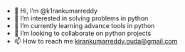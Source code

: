 - 👋 Hi, I’m @k1rankumarreddy
- 👀 I’m interested in solving problems in python
- 🌱 I’m currently learning advance tools in python
- 💞️ I’m looking to collaborate on python projects
- 📫 How to reach me kirankumarreddy.guda@gmail.com

<!---
k1rankumarreddy/k1rankumarreddy is a ✨ special ✨ repository because its `README.md` (this file) appears on your GitHub profile.
You can click the Preview link to take a look at your changes.
--->
